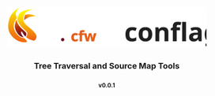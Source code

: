 <h1 align=center>
    <img src="./flavor/cfw-flame-w-lib.svg" type="text/svg" rel="svg" height=80>
</h1>

<h3 align=center>Tree Traversal and Source Map Tools</h3>

<p align=center> <sub><b>v0.0.1</b></sub> </p>

#

